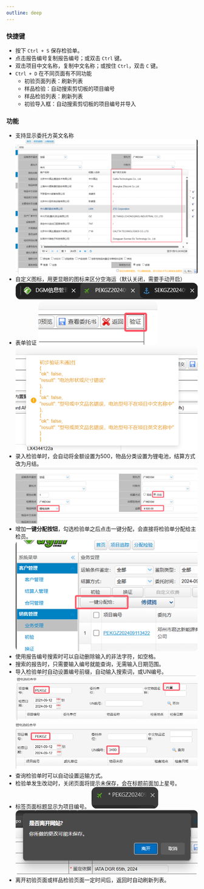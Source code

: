 ```yaml
---
outline: deep
---
```


### 快捷键

- 按下 `Ctrl + S` 保存检验单。
- 点击报告编号复制报告编号；或双击 `Ctrl` 键。
- 双击项目中文名称，复制中文名称；或按住 `Ctrl`，双击 `C` 键。
- `Ctrl + D` 在不同页面有不同功能
  - 初验页面列表：刷新列表
  - 样品检验：自动搜索剪切板的项目编号
  - 样品检验列表：刷新列表
  - 初验导入框：自动搜索剪切板的项目编号并导入

### 功能
- 支持显示委托方英文名称
![alt text](./assets/entrust-ename.png)
- 自定义图标，用更显眼的图标来区分空海运（默认关闭，需要手动开启）
![alt text](./assets/custom_icon.png)
- 表单验证
![alt text](./assets/verify.png)
![alt text](./assets/verify-result.png)
- 录入检验单时，会自动将金额设置为500，物品分类设置为锂电池，结算方式改为月结。
![alt text](./assets/entrust-main.png)
- 增加**一键分配按钮**，勾选检验单之后点击一键分配，会直接将检验单分配给主检员。
![alt text](./assets/entrust.png)
- 使用报告编号搜索时可以自动删除输入的非法字符，如空格。
- 搜索的报告时，只需要输入编号就能查询，无需输入日期范围。
- 导入检验单时自动设置编号前缀，自动输入搜索词，或UN编号。
![alt text](./assets/import-1.png)
![alt text](./assets/import-2.png)
- 查询检验单时可以自动设置运输方式。
- 检验单发生改动时，关闭页面将提示未保存，会在标题前面加上星号。
- 标签页面标题显示为项目编号。
![alt text](./assets/save-hint.png)
![alt text](./assets/prevent-close.png)
- 离开初验页面或样品检验页面一定时间后，返回时自动刷新列表。